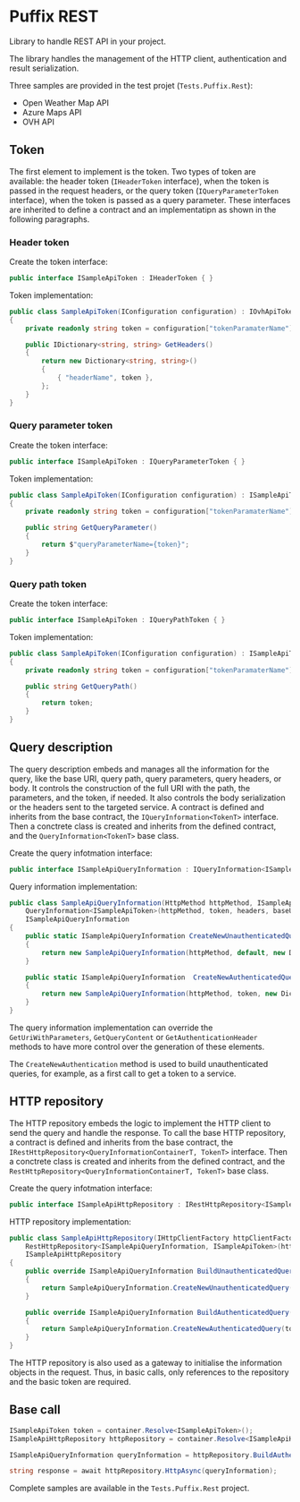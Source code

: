 # Puffix REST

Library to handle REST API in your project.

The library handles the management of the HTTP client, authentication and result serialization.

Three samples are provided in the test projet (`Tests.Puffix.Rest`):

- Open Weather Map API
- Azure Maps API
- OVH API

## Token

The first element to implement is the token. Two types of token are available: the header token (`IHeaderToken` interface), when the token is passed in the request headers, or the query token (`IQueryParameterToken` interface), when the token is passed as a query parameter. These interfaces are inherited to define a contract and an implementatipn as shown in the following paragraphs.

### Header token

Create the token interface:

```csharp
public interface ISampleApiToken : IHeaderToken { }
```

Token implementation:

```csharp
public class SampleApiToken(IConfiguration configuration) : IOvhApiToken
{
    private readonly string token = configuration["tokenParamaterName"] ?? string.Empty;

    public IDictionary<string, string> GetHeaders()
    {
        return new Dictionary<string, string>()
        {
            { "headerName", token },
        };
    }
}
```

### Query parameter token

Create the token interface:

```csharp
public interface ISampleApiToken : IQueryParameterToken { }
```

Token implementation:

```csharp
public class SampleApiToken(IConfiguration configuration) : ISampleApiToken
{
    private readonly string token = configuration["tokenParamaterName"] ?? string.Empty;

    public string GetQueryParameter()
    {
        return $"queryParameterName={token}";
    }
}
```

### Query path token

Create the token interface:

```csharp
public interface ISampleApiToken : IQueryPathToken { }
```

Token implementation:

```csharp
public class SampleApiToken(IConfiguration configuration) : ISampleApiToken
{
    private readonly string token = configuration["tokenParamaterName"] ?? string.Empty;

    public string GetQueryPath()
    {
        return token;
    }
}
```

## Query description

The query description embeds and manages all the information for the query, like the base URI, query path, query parameters, query headers, or body. It controls the construction of the full URI with the path, the parameters, and the token, if needed. It also controls the body serialization or the headers sent to the targeted service. A contract is defined and inherits from the base contract, the `IQueryInformation<TokenT>` interface. Then a conctrete class is created and inherits from the defined contract, and the `QueryInformation<TokenT>` base class.

Create the query infotmation interface:

```csharp
public interface ISampleApiQueryInformation : IQueryInformation<ISampleApiToken> { }
```

Query information implementation:

```csharp
public class SampleApiQueryInformation(HttpMethod httpMethod, ISampleApiToken? token, IDictionary<string, string> headers, string baseUri, string queryPath, string queryParameters, string queryContent) :
    QueryInformation<ISampleApiToken>(httpMethod, token, headers, baseUri, queryPath, queryParameters, queryContent),
    ISampleApiQueryInformation
{
    public static ISampleApiQueryInformation CreateNewUnauthenticatedQuery(HttpMethod httpMethod, string apiUri, string queryPath, string queryParameters, string queryContent)
    {
        return new SampleApiQueryInformation(httpMethod, default, new Dictionary<string, string>(), apiUri, queryPath, queryParameters, queryContent);
    }

    public static ISampleApiQueryInformation  CreateNewAuthenticatedQuery(ISampleApiToken token, HttpMethod httpMethod, string apiUri, string queryPath, string queryParameters, string queryContent)
    {
        return new SampleApiQueryInformation(httpMethod, token, new Dictionary<string, string>(), apiUri, queryPath, queryParameters, queryContent);
    }
}
```

The query information implementation can override the `GetUriWithParameters`, `GetQueryContent` or `GetAuthenticationHeader` methods to have more control over the generation of these elements.

The `CreateNewAuthentication` method is used to build unauthenticated queries, for example, as a first call to get a token to a service.

## HTTP repository

The HTTP repository embeds the logic to implement the HTTP client to send the query and handle the response. To call the base HTTP repository, a contract is defined and inherits from the base contract, the `IRestHttpRepository<QueryInformationContainerT, TokenT>` interface. Then a conctrete class is created and inherits from the defined contract, and the `RestHttpRepository<QueryInformationContainerT, TokenT>` base class.

Create the query infotmation interface:

```csharp
public interface ISampleApiHttpRepository : IRestHttpRepository<ISampleApiQueryInformation, ISampleApiToken> { }
```

HTTP repository implementation:

```csharp
public class SampleApiHttpRepository(IHttpClientFactory httpClientFactory) :
    RestHttpRepository<ISampleApiQueryInformation, ISampleApiToken>(httpClientFactory),
    ISampleApiHttpRepository
{
    public override ISampleApiQueryInformation BuildUnauthenticatedQuery(HttpMethod httpMethod, string apiUri, string queryPath, string queryParameters, string queryContent)
    {
        return SampleApiQueryInformation.CreateNewUnauthenticatedQuery(httpMethod, apiUri, queryPath, queryParameters, queryContent);
    }

    public override ISampleApiQueryInformation BuildAuthenticatedQuery(IAzMapsApiToken token, HttpMethod httpMethod, string apiUri, string queryPath, string queryParameters, string queryContent)
    {
        return SampleApiQueryInformation.CreateNewAuthenticatedQuery(token, httpMethod, apiUri, queryPath, queryParameters, queryContent);
    }
}
```

The HTTP repository is also used as a gateway to initialise the information objects in the request. Thus, in basic calls, only references to the repository and the basic token are required.

## Base call

```csharp
ISampleApiToken token = container.Resolve<ISampleApiToken>();
ISampleApiHttpRepository httpRepository = container.Resolve<ISampleApiHttpRepository>();

ISampleApiQueryInformation queryInformation = httpRepository.BuildAuthenticatedQuery(token, HttpMethod.Get, apiBaseUri, queryPath, queryParameters, queryContent);

string response = await httpRepository.HttpAsync(queryInformation);
```

Complete samples are available in the `Tests.Puffix.Rest` project.
